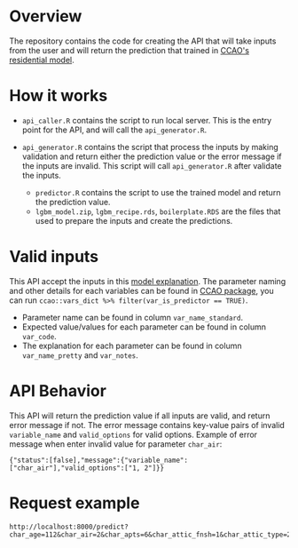# Overview

The repository contains the code for creating the API that will take inputs from the user and will return the prediction that trained in [CCAO's residential model](https://gitlab.com/ccao-data-science---modeling/models/ccao_res_avm).

# How it works

- `api_caller.R` contains the script to run local server. This is the entry point for the API, and will call the `api_generator.R`.
- `api_generator.R` contains the script that process the inputs by making validation and return either the prediction value or the error message if the inputs are invalid. This script will call `api_generator.R` after validate the inputs.

  - `predictor.R` contains the script to use the trained model and return the prediction value.
  - `lgbm_model.zip`, `lgbm_recipe.rds`, `boilerplate.RDS` are the files that used to prepare the inputs and create the predictions.

# Valid inputs
This API accept the inputs in this [model explanation](https://gitlab.com/ccao-data-science---modeling/models/ccao_res_avm#features-used). The parameter naming and other details for each variables can be found in [CCAO package](https://gitlab.com/ccao-data-science---modeling/packages/ccao), you can run `ccao::vars_dict %>% filter(var_is_predictor == TRUE)`. 

  - Parameter name can be found in column `var_name_standard`.
  - Expected value/values for each parameter can be found in column `var_code`.
  - The explanation for each parameter can be found in column `var_name_pretty` and `var_notes`.
  
# API Behavior
This API will return the prediction value if all inputs are valid, and return error message if not.
The error message contains key-value pairs of invalid `variable_name` and `valid_options` for valid options. Example of error message when enter invalid value for parameter `char_air`:

    {"status":[false],"message":{"variable_name":["char_air"],"valid_options":["1, 2"]}}

# Request example
    http://localhost:8000/predict?char_age=112&char_air=2&char_apts=6&char_attic_fnsh=1&char_attic_type=2&char_beds=4&char_bldg_sf=2000&char_bsmt=1&char_bsmt_fin=3&char_ext_wall=1&char_fbath=2&char_frpl=1&char_gar1_area=2&char_gar1_att=2&char_gar1_cnst=1&char_gar1_size=3&char_hbath=0&char_hd_sf=12012&char_heat=1&char_oheat=5&char_porch=1&char_roof_cnst=1&char_rooms=7&char_tp_dsgn=2&char_tp_plan=2&char_type_resd=2&char_use=1&econ_midincome=148670&econ_tax_rate=7.216&geo_floodplain=0&geo_fs_flood_factor=1&geo_fs_flood_risk_direction=0&geo_ohare_noise=0&geo_school_elem_district=COMMUNITY%20UNIT%20SCHOOL%20DISTRICT%20220&geo_school_hs_district=COMMUNITY%20UNIT%20SCHOOL%20DISTRICT%20220&geo_withinmr100=0&geo_withinmr101300=0&ind_garage=TRUE&ind_large_home=FALSE&meta_nbhd=10012&meta_sale_price=307500&meta_town_code=10&time_sale_day_of_year=290&time_sale_during_holidays=FALSE&time_sale_during_school_year=TRUE&time_sale_month_of_year=10&time_sale_quarter_of_year=Q4&time_sale_week=1241&time_sale_week_of_year=42&ind_large_lot=1&time_sale_year=2&time_sale_quarter=2